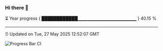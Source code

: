 ### Hi there 👋

⏳ Year progress { ████████████▁▁▁▁▁▁▁▁▁▁▁▁▁▁▁▁▁▁ } 40.15 %

---

⏰ Updated on Tue, 27 May 2025 12:52:07 GMT

![Progress Bar CI](https://github.com/ZhaoGui/ZhaoGui/workflows/Progress%20Bar%20CI/badge.svg)
